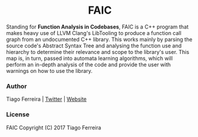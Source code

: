 <h1 align="center">
FAIC
</h1>

Standing for **Function Analysis in Codebases**, FAIC is a C++ program that makes heavy use of LLVM Clang's LibTooling to produce a function call graph from an undocumented C++ library. This works mainly by parsing the source code's Abstract Syntax Tree and analysing the function use and hierarchy to determine their relevance and scope to the library's user. This map is, in turn, passed into automata learning algorithms, which will perform an in-depth analysis of the code and provide the user with warnings on how to use the library.

### Author

Tiago Ferreira | <a href="https://twitter.com/tiferrei2000/">Twitter</a> | <a href="https://www.tiferrei.com/">Website</a>

### License

FAIC Copyright (C) 2017 Tiago Ferreira
